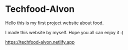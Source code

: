 # Techfood-Alvon
Hello this is my first project website about food.

I made this website by myself. Hope you all can enjoy it :)

https://techfood-alvon.netlify.app
